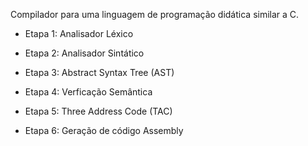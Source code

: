 Compilador para uma linguagem de programação didática similar a C.

- Etapa 1: Analisador Léxico

- Etapa 2: Analisador Sintático

- Etapa 3: Abstract Syntax Tree (AST)

- Etapa 4: Verficação Semântica

- Etapa 5: Three Address Code (TAC)

- Etapa 6: Geração de código Assembly

